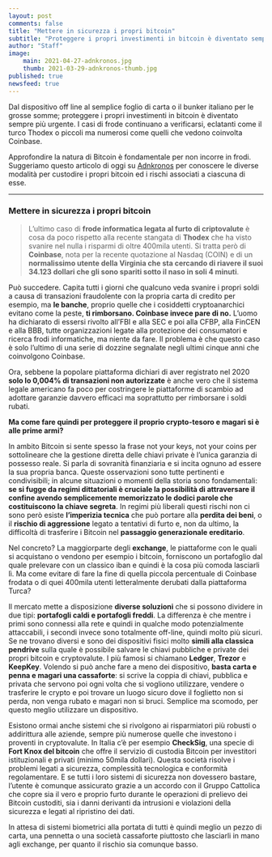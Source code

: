 ```yaml
---
layout: post
comments: false
title: "Mettere in sicurezza i propri bitcoin"
subtitle: "Proteggere i propri investimenti in bitcoin è diventato sempre più urgente: i casi di frode continuano a verificarsi"
author: "Staff"
image:
    main: 2021-04-27-adnkronos.jpg
    thumb: 2021-03-29-adnkronos-thumb.jpg
published: true
newsfeed: true
---
```


Dal dispositivo off line al semplice foglio di carta o il bunker italiano per le grosse somme; proteggere i propri investimenti in bitcoin è diventato sempre più urgente. I casi di frode continuano a verificarsi, eclatanti come il turco Thodex o piccoli ma numerosi come quelli che vedono coinvolta Coinbase.

Approfondire la natura di Bitcoin è fondamentale per non incorre in frodi.
Suggeriamo questo articolo di oggi su [Adnkronos](https://www.adnkronos.com/mettere-in-sicurezza-i-propri-bitcoin_3iEQo6E3KoIf6kx4Af3EQG) per conoscere le diverse modalità per custodire i propri bitcoin ed i rischi associati a ciascuna di esse.

----

### Mettere in sicurezza i propri bitcoin
>
>L’ultimo caso di **frode informatica legata al furto di criptovalute** è cosa da poco rispetto alla recente stangata di **Thodex** che ha visto svanire nel nulla i risparmi di oltre 400mila utenti. Si tratta però di **Coinbase**, nota per la recente quotazione al Nasdaq (COIN) e di un **normalissimo utente della Virginia che sta cercando di riavere il suoi 34.123 dollari che gli sono spariti sotto il naso in soli 4 minuti**.
>
Può succedere. Capita tutti i giorni che qualcuno veda svanire i propri soldi a causa di transazioni fraudolente con la propria carta di credito per esempio, ma **le banche**, proprio quelle che i cosiddetti cryptoanarchici evitano come la peste, **ti rimborsano. Coinbase invece pare di no.** L’uomo ha dichiarato di essersi rivolto all’FBI e alla SEC e poi alla CFBP, alla FinCEN e alla BBB, tutte organizzazioni legate alla protezione dei consumatori e ricerca frodi informatiche, ma niente da fare. Il problema è che questo caso è solo l’ultimo di una serie di dozzine segnalate negli ultimi cinque anni che coinvolgono Coinbase.
>
Ora, sebbene la popolare piattaforma dichiari di aver registrato nel 2020 **solo lo 0,004% di transazioni non autorizzate** è anche vero che il sistema legale americano fa poco per costringere le piattaforme di scambio ad adottare garanzie davvero efficaci ma soprattutto per rimborsare i soldi rubati.
>
**Ma come fare quindi per proteggere il proprio crypto-tesoro e magari si è alle prime armi?**
>
In ambito Bitcoin si sente spesso la frase not your keys, not your coins per sottolineare che la gestione diretta delle chiavi private è l’unica garanzia di possesso reale. Si parla di sovranità finanziaria e si incita ognuno ad essere la sua propria banca. Queste osservazioni sono tutte pertinenti e condivisibili; in alcune situazioni o momenti della storia sono fondamentali: **se si fugge da regimi dittatoriali è cruciale la possibilità di attraversare il confine avendo semplicemente memorizzato le dodici parole che costituiscono la chiave segreta**. In regimi più liberali questi rischi non ci sono però esiste **l’imperizia tecnica** che può portare alla **perdita dei beni**, o il **rischio di aggressione** legato a tentativi di furto e, non da ultimo, la difficoltà di trasferire i Bitcoin nel **passaggio generazionale ereditario**.
>
Nel concreto? La maggiorparte degli **exchange**, le piattaforme con le quali si acquistano o vendono per esempio i bitcoin, forniscono un portafoglio dal quale prelevare con un classico iban e quindi è la cosa più comoda lasciarli lì. Ma come evitare di fare la fine di quella piccola percentuale di Coinbase frodata o di quei 400mila utenti letteralmente derubati dalla piattaforma Turca?
>
Il mercato mette a disposizione **diverse soluzioni** che si possono dividere in due tipi: **portafogli caldi e portafogli freddi**. La differenza è che mentre i primi sono connessi alla rete e quindi in qualche modo potenzialmente attaccabili, i secondi invece sono totalmente off-line, quindi molto più sicuri. Se ne trovano diversi e sono dei dispositivi fisici molto **simili alla classica pendrive** sulla quale è possibile salvare le chiavi pubbliche e private dei propri bitcoin e cryptovalute. I più famosi si chiamano **Ledger**, **Trezor** e **KeepKey**. Volendo si può anche fare a meno dei dispositivo, **basta carta e penna e magari una cassaforte**: si scrive la coppia di chiavi, pubblica e privata che servono poi ogni volta che si vogliono utilizzare, vendere o trasferire le crypto e poi trovare un luogo sicuro dove il foglietto non si perda, non venga rubato e magari non si bruci. Semplice ma scomodo, per questo meglio utilizzare un dispositivo.
>
Esistono ormai anche sistemi che si rivolgono ai risparmiatori più robusti o addirittura alle aziende, sempre più numerose quelle che investono i proventi in cryptovalute. In Italia c’è per esempio **CheckSig**, una specie di **Fort Knox del bitcoin** che offre il servizio di custodia Bitcoin per investitori istituzionali e privati (minimo 50mila dollari). Questa società risolve i problemi legati a sicurezza, complessità tecnologica e conformità regolamentare. E se tutti i loro sistemi di sicurezza non dovessero bastare, l’utente è comunque assicurato grazie a un accordo con il Gruppo Cattolica che copre sia il vero e proprio furto durante le operazioni di prelievo dei Bitcoin custoditi, sia i danni derivanti da intrusioni e violazioni della sicurezza e legati al ripristino dei dati.
>
In attesa di sistemi biometrici alla portata di tutti è quindi meglio un pezzo di carta, una pennetta o una società cassaforte piuttosto che lasciarli in mano agli exchange, per quanto il rischio sia comunque basso.